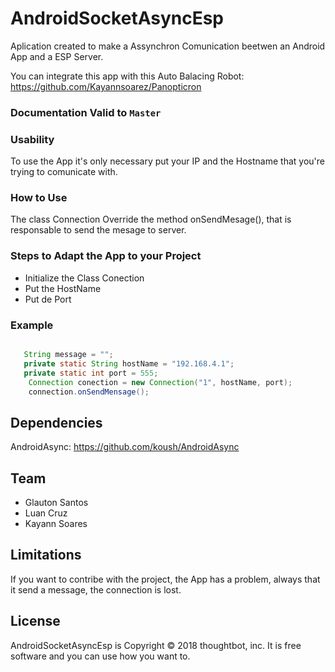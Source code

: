 ﻿# AndroidSocketAsyncEsp
Aplication created to make a Assynchron Comunication beetwen an Android App and a ESP Server. 

You can integrate this app with this Auto Balacing Robot: https://github.com/Kayannsoarez/Panopticron

### Documentation Valid to `Master`

### Usability

To use the App it's only necessary put your IP and the Hostname that you're trying to comunicate with.

### How to Use
The class Connection Override the method onSendMesage(), that is responsable to send the mesage to server. 

### Steps to Adapt the App to your Project
* Initialize the Class Conection
* Put the HostName
* Put de Port
### Example
```java

   String message = "";
   private static String hostName = "192.168.4.1";
   private static int port = 555;
	Connection conection = new Connection("1", hostName, port);
	connection.onSendMensage();
```

Dependencies
----------
AndroidAsync: https://github.com/koush/AndroidAsync

Team
----------
* Glauton Santos
* Luan Cruz
* Kayann Soares

Limitations
----------
If you want to contribe with the project, the App has a problem, always that it send a message, the connection is lost.

License
----------

AndroidSocketAsyncEsp is Copyright © 2018 thoughtbot, inc. It is free software and you can use how you want to.